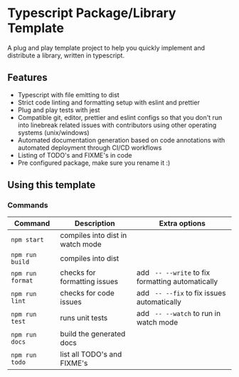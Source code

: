 # Typescript Package/Library Template

A plug and play template project to help you quickly implement and distribute a library, written in typescript.

## Features

- Typescript with file emitting to dist
- Strict code linting and formatting setup with eslint and prettier
- Plug and play tests with jest
- Compatible git, editor, prettier and eslint configs so that you don't run into linebreak related issues with contributors using other operating systems (unix/windows)
- Automated documentation generation based on code annotations with automated deployment through CI/CD workflows
- Listing of TODO's and FIXME's in code
- Pre configured package, make sure you rename it :)

## Using this template

### Commands

| Command | Description | Extra options |
| - | - | - |
| `npm start` | compiles into dist in watch mode |
| `npm run build` | compiles into dist |
| `npm run format` | checks for formatting issues | add ` -- --write` to fix formatting automatically |
| `npm run lint` | checks for code issues | add ` -- --fix` to fix issues automatically |
| `npm run test`| runs unit tests | add ` -- --watch` to run in watch mode |
| `npm run docs`| build the generated docs |
| `npm run todo`| list all TODO's and FIXME's |